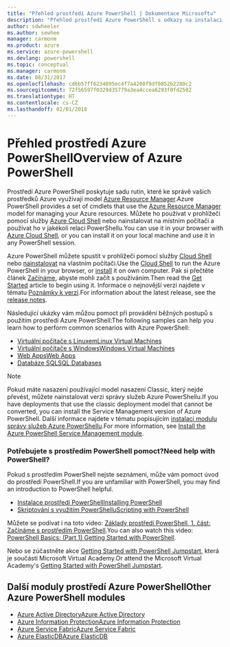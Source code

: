 ```yaml
---
title: "Přehled prostředí Azure PowerShell | Dokumentace Microsoftu"
description: "Přehled prostředí Azure PowerShell s odkazy na instalaci a konfiguraci."
author: sdwheeler
ms.author: sewhee
manager: carmonm
ms.product: azure
ms.service: azure-powershell
ms.devlang: powershell
ms.topic: conceptual
ms.manager: carmonm
ms.date: 08/31/2017
ms.openlocfilehash: cd6b57ff6234895ec4f7a4200f9df0852b2280c2
ms.sourcegitcommit: 72f56597f0329d35779a3ea4ccea6293f0fd2502
ms.translationtype: HT
ms.contentlocale: cs-CZ
ms.lasthandoff: 02/01/2018
---
```

# <a name="overview-of-azure-powershell"></a><span data-ttu-id="b4fac-103">Přehled prostředí Azure PowerShell</span><span class="sxs-lookup"><span data-stu-id="b4fac-103">Overview of Azure PowerShell</span></span>

<span data-ttu-id="b4fac-104">Prostředí Azure PowerShell poskytuje sadu rutin, které ke správě vašich prostředků Azure využívají model [Azure Resource Manager](/azure/azure-resource-manager/resource-group-overview).</span><span class="sxs-lookup"><span data-stu-id="b4fac-104">Azure PowerShell provides a set of cmdlets that use the [Azure Resource Manager](/azure/azure-resource-manager/resource-group-overview) model for managing your Azure resources.</span></span> <span data-ttu-id="b4fac-105">Můžete ho používat v prohlížeči pomocí služby [Azure Cloud Shell](/azure/cloud-shell/overview) nebo nainstalovat na místním počítači a používat ho v jakékoli relaci PowerShellu.</span><span class="sxs-lookup"><span data-stu-id="b4fac-105">You can use it in your browser with [Azure Cloud Shell](/azure/cloud-shell/overview), or you can install it on your local machine and use it in any PowerShell session.</span></span>

<span data-ttu-id="b4fac-106">Azure PowerShell můžete spustit v prohlížeči pomocí služby [Cloud Shell](/azure/cloud-shell/overview) nebo [nainstalovat](install-azurerm-ps.md) na vlastním počítači.</span><span class="sxs-lookup"><span data-stu-id="b4fac-106">Use the [Cloud Shell](/azure/cloud-shell/overview) to run the Azure PowerShell in your browser, or [install](install-azurerm-ps.md) it on own computer.</span></span> <span data-ttu-id="b4fac-107">Pak si přečtěte článek [Začínáme](get-started-azureps.md), abyste mohli začít s používáním.</span><span class="sxs-lookup"><span data-stu-id="b4fac-107">Then read the [Get Started](get-started-azureps.md) article to begin using it.</span></span> <span data-ttu-id="b4fac-108">Informace o nejnovější verzi najdete v tématu [Poznámky k verzi](release-notes-azureps.md).</span><span class="sxs-lookup"><span data-stu-id="b4fac-108">For information about the latest release, see the [release notes](release-notes-azureps.md).</span></span>

<span data-ttu-id="b4fac-109">Následující ukázky vám můžou pomoct při provádění běžných postupů s použitím prostředí Azure PowerShell:</span><span class="sxs-lookup"><span data-stu-id="b4fac-109">The following samples can help you learn how to perform common scenarios with Azure PowerShell:</span></span>

* [<span data-ttu-id="b4fac-110">Virtuální počítače s Linuxem</span><span class="sxs-lookup"><span data-stu-id="b4fac-110">Linux Virtual Machines</span></span>](/azure/virtual-machines/virtual-machines-linux-powershell-samples?toc=/powershell/azure/toc.json)
* [<span data-ttu-id="b4fac-111">Virtuální počítače s Windows</span><span class="sxs-lookup"><span data-stu-id="b4fac-111">Windows Virtual Machines</span></span>](/azure/virtual-machines/virtual-machines-windows-powershell-samples?toc=/powershell/azure/toc.json)
* [<span data-ttu-id="b4fac-112">Web Apps</span><span class="sxs-lookup"><span data-stu-id="b4fac-112">Web Apps</span></span>](/azure/app-service-web/app-service-powershell-samples?toc=/powershell/azure/toc.json)
* [<span data-ttu-id="b4fac-113">Databáze SQL</span><span class="sxs-lookup"><span data-stu-id="b4fac-113">SQL Databases</span></span>](/azure/sql-database/sql-database-powershell-samples?toc=/powershell/azure/toc.json)

> [!NOTE]
> <span data-ttu-id="b4fac-114">Pokud máte nasazení používající model nasazení Classic, který nejde převést, můžete nainstalovat verzi správy služeb Azure PowerShellu.</span><span class="sxs-lookup"><span data-stu-id="b4fac-114">If you have deployments that use the classic deployment model that cannot be converted, you can install the Service Management version of Azure PowerShell.</span></span> <span data-ttu-id="b4fac-115">Další informace najdete v tématu popisujícím [instalaci modulu správy služeb Azure PowerShellu](/powershell/azure/servicemanagement/install-azure-ps).</span><span class="sxs-lookup"><span data-stu-id="b4fac-115">For more information, see [Install the Azure PowerShell Service Management module](/powershell/azure/servicemanagement/install-azure-ps).</span></span>


### <a name="need-help-with-powershell"></a><span data-ttu-id="b4fac-116">Potřebujete s prostředím PowerShell pomoct?</span><span class="sxs-lookup"><span data-stu-id="b4fac-116">Need help with PowerShell?</span></span>

<span data-ttu-id="b4fac-117">Pokud s prostředím PowerShell nejste seznámeni, může vám pomoct úvod do prostředí PowerShell.</span><span class="sxs-lookup"><span data-stu-id="b4fac-117">If you are unfamiliar with PowerShell, you may find an introduction to PowerShell helpful.</span></span>

* [<span data-ttu-id="b4fac-118">Instalace prostředí PowerShell</span><span class="sxs-lookup"><span data-stu-id="b4fac-118">Installing PowerShell</span></span>](/powershell/scripting/installing-windows-powershell)
* [<span data-ttu-id="b4fac-119">Skriptování s využitím PowerShellu</span><span class="sxs-lookup"><span data-stu-id="b4fac-119">Scripting with PowerShell</span></span>](/powershell/scripting/scripting-with-windows-powershell)

<span data-ttu-id="b4fac-120">Můžete se podívat i na toto video: [Základy prostředí PowerShell, 1. část: Začínáme s prostředím PowerShell](https://channel9.msdn.com/Blogs/Taste-of-Premier/PowerShellBasicsPart1).</span><span class="sxs-lookup"><span data-stu-id="b4fac-120">You can also watch this video: [PowerShell Basics: (Part 1) Getting Started with PowerShell](https://channel9.msdn.com/Blogs/Taste-of-Premier/PowerShellBasicsPart1).</span></span>

<span data-ttu-id="b4fac-121">Nebo se zúčastněte akce [Getting Started with PowerShell Jumpstart](https://mva.microsoft.com/liveevents/powershell-jumpstart), která je součástí Microsoft Virtual Academy.</span><span class="sxs-lookup"><span data-stu-id="b4fac-121">Or attend the Microsoft Virtual Academy's [Getting Started with PowerShell Jumpstart](https://mva.microsoft.com/liveevents/powershell-jumpstart).</span></span>

## <a name="other-azure-powershell-modules"></a><span data-ttu-id="b4fac-122">Další moduly prostředí Azure PowerShell</span><span class="sxs-lookup"><span data-stu-id="b4fac-122">Other Azure PowerShell modules</span></span>

* [<span data-ttu-id="b4fac-123">Azure Active Directory</span><span class="sxs-lookup"><span data-stu-id="b4fac-123">Azure Active Directory</span></span>](/powershell/azure/active-directory/)
* [<span data-ttu-id="b4fac-124">Azure Information Protection</span><span class="sxs-lookup"><span data-stu-id="b4fac-124">Azure Information Protection</span></span>](/powershell/azure/aip/)
* [<span data-ttu-id="b4fac-125">Azure Service Fabric</span><span class="sxs-lookup"><span data-stu-id="b4fac-125">Azure Service Fabric</span></span>](/powershell/azure/service-fabric/)
* [<span data-ttu-id="b4fac-126">Azure ElasticDB</span><span class="sxs-lookup"><span data-stu-id="b4fac-126">Azure ElasticDB</span></span>](/powershell/azure/elasticdbjobs/)
